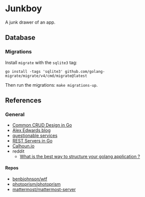 # Junkboy

A junk drawer of an app.

## Database

### Migrations

Install `migrate` with the `sqlite3` tag:

```
go install -tags 'sqlite3' github.com/golang-migrate/migrate/v4/cmd/migrate@latest
```

Then run the migrations: `make migrations-up`.

## References

### General

* [Common CRUD Design in Go](https://www.gobeyond.dev/crud/)
* [Alex Edwards blog](https://www.alexedwards.net/blog)
* [questionable services](https://blog.questionable.services/)
* [REST Servers in Go](https://eli.thegreenplace.net/2021/rest-servers-in-go-part-1-standard-library/)
* [Calhoun.io](https://www.calhoun.io/)
* reddit
    * [What is the best way to structure your golang application ?](https://www.reddit.com/r/golang/comments/une1rx/what_is_the_best_way_to_structure_your_golang/)

#### Repos

* [benbjohnson/wtf](https://github.com/benbjohnson/wtf)
* [photoprism/photoprism](https://github.com/photoprism/photoprism)
* [mattermost/mattermost-server](https://github.com/mattermost/mattermost-server)